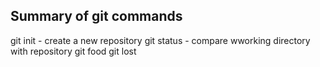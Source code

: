 ## Summary of git commands

git init - create a new repository
git status - compare wworking directory with repository
git food git lost
